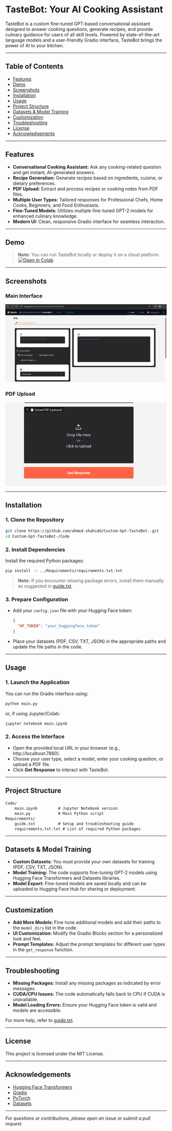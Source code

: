 # TasteBot: Your AI Cooking Assistant


TasteBot is a custom fine-tuned GPT-based conversational assistant designed to answer cooking questions, generate recipes, and provide culinary guidance for users of all skill levels. Powered by state-of-the-art language models and a user-friendly Gradio interface, TasteBot brings the power of AI to your kitchen.

---

## Table of Contents

- [Features](#features)
- [Demo](#demo)
- [Screenshots](#screenshots)
- [Installation](#installation)
- [Usage](#usage)
- [Project Structure](#project-structure)
- [Datasets & Model Training](#datasets--model-training)
- [Customization](#customization)
- [Troubleshooting](#troubleshooting)
- [License](#license)
- [Acknowledgements](#acknowledgements)

---

## Features

- **Conversational Cooking Assistant:** Ask any cooking-related question and get instant, AI-generated answers.
- **Recipe Generation:** Generate recipes based on ingredients, cuisine, or dietary preferences.
- **PDF Upload:** Extract and process recipes or cooking notes from PDF files.
- **Multiple User Types:** Tailored responses for Professional Chefs, Home Cooks, Beginners, and Food Enthusiasts.
- **Fine-Tuned Models:** Utilizes multiple fine-tuned GPT-2 models for enhanced culinary knowledge.
- **Modern UI:** Clean, responsive Gradio interface for seamless interaction.

---

## Demo

> **Note:** You can run TasteBot locally or deploy it on a cloud platform.  
> [![Open in Colab](https://colab.research.google.com/assets/colab-badge.svg)](https://colab.research.google.com/)

---

## Screenshots

### Main Interface

![TasteBot Main Interface](/Screenshots/main%20interface.png)


### PDF Upload

![TasteBot PDF Upload](/Screenshots/pdf%20upload%20.png)

---

## Installation

### 1. Clone the Repository

```sh
git clone https://github.com/ahmed-shahidd/Custom-Gpt-TasteBot-.git
cd Custom-Gpt-TasteBot-/Code
```

### 2. Install Dependencies

Install the required Python packages:

```sh
pip install -r ../Requirements/requirements.txt.txt
```

> **Note:** If you encounter missing package errors, install them manually as suggested in [guide.txt](../Requirements/guide.txt).

### 3. Prepare Configuration

- Add your `config.json` file with your Hugging Face token:
    ```json
    {
      "HF_TOKEN": "your_huggingface_token"
    }
    ```
- Place your datasets (PDF, CSV, TXT, JSON) in the appropriate paths and update the file paths in the code.

---

## Usage

### 1. Launch the Application

You can run the Gradio interface using:

```sh
python main.py
```
or, if using Jupyter/Colab:

```sh
jupyter notebook main.ipynb
```

### 2. Access the Interface

- Open the provided local URL in your browser (e.g., http://localhost:7860).
- Choose your user type, select a model, enter your cooking question, or upload a PDF file.
- Click **Get Response** to interact with TasteBot.

---

## Project Structure

```
Code/
    main.ipynb         # Jupyter Notebook version
    main.py            # Main Python script
Requirements/
    guide.txt          # Setup and troubleshooting guide
    requirements.txt.txt # List of required Python packages
```

---

## Datasets & Model Training

- **Custom Datasets:** You must provide your own datasets for training (PDF, CSV, TXT, JSON).
- **Model Training:** The code supports fine-tuning GPT-2 models using Hugging Face Transformers and Datasets libraries.
- **Model Export:** Fine-tuned models are saved locally and can be uploaded to Hugging Face Hub for sharing or deployment.

---

## Customization

- **Add More Models:** Fine-tune additional models and add their paths to the `model_dirs` list in the code.
- **UI Customization:** Modify the Gradio Blocks section for a personalized look and feel.
- **Prompt Templates:** Adjust the prompt templates for different user types in the `get_response` function.

---

## Troubleshooting

- **Missing Packages:** Install any missing packages as indicated by error messages.
- **CUDA/CPU Issues:** The code automatically falls back to CPU if CUDA is unavailable.
- **Model Loading Errors:** Ensure your Hugging Face token is valid and models are accessible.

For more help, refer to [guide.txt](../Requirements/guide.txt).

---

## License

This project is licensed under the MIT License. 

---

## Acknowledgements

- [Hugging Face Transformers](https://huggingface.co/transformers/)
- [Gradio](https://gradio.app/)
- [PyTorch](https://pytorch.org/)
- [Datasets](https://huggingface.co/docs/datasets/)

---

*For questions or contributions, please open an issue or submit a pull request.*
